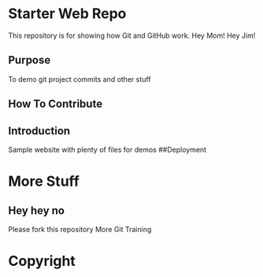 # Starter Web Repo

This repository is for showing how Git and GitHub work. Hey Mom! Hey Jim!

## Purpose
To demo git project commits
and other stuff

## How To Contribute
## Introduction
Sample website with plenty of files for demos
##Deployment
# More Stuff
## Hey hey no

Please fork this repository 
More Git Training

# Copyright